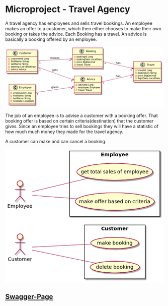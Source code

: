 # Microproject - Travel Agency
A travel agency has employees and sells travel bookings. An employee makes an offer to a customer,
which then either chooses to make their own booking or takes the advice. Each Booking has a travel.
An advice is basically a booking  offered by an employee.

 
![ClassDiagram](asciidocs/images/cld.png)


The job of an employee is to advise a customer with a booking offer. That booking offer is based on certain
criteria(destination) that the customer gives. Since an employee tries to sell bookings
they will have a statistic of how much much money they made for the travel agency.

A customer can make and can cancel a booking.

![UseCaseDiagram](asciidocs/images/ucd.png)

## [Swagger-Page](http://localhost:8080/swagger-ui)
